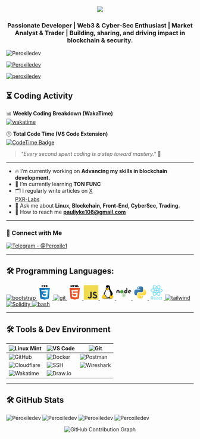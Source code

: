 <div align="center">
  <img src="https://readme-typing-svg.herokuapp.com/?font=Orbitron&size=35&center=true&vCenter=true&width=600&height=100&duration=4000&lines=Hi+There!+👋;I'm+Peroxile!;Welcome+to+My+GitHub+Profile!" />
</div>

<h3 align="center">Passionate Developer | Web3 & Cyber-Sec Enthusiast | Market Analyst & Trader | Building, sharing, and driving impact in blockchain & security.
</h3>

<p align="left"> <img src="https://komarev.com/ghpvc/?username=Peroxiledev&label=Profile%20views&color=0e75b6&style=flat" alt="Peroxiledev" /> </p>

<p align="left"> <a href="https://github.com/ryo-ma/github-profile-trophy"><img src="https://github-profile-trophy.vercel.app/?username=Peroxiledev&margin-w=15&column=7" alt="Peroxiledev" /></a> </p>

<p align="left"> <a href="https://x.com/peroxiledev" target="blank"><img src="https://img.shields.io/twitter/follow/peroxiledev?logo=twitter&style=for-the-badge" alt="peroxiledev" /></a> </p>

## ⏳ Coding Activity  

📊 **Weekly Coding Breakdown (WakaTime)**  
[![wakatime](https://wakatime.com/badge/user/b98be6b6-c50a-4bf3-8b16-1284217f21ce.svg)](https://wakatime.com/@b98be6b6-c50a-4bf3-8b16-1284217f21ce)

🕒 **Total Code Time (VS Code Extension)**  
[![CodeTime Badge](https://img.shields.io/endpoint?style=social&color=222&url=https%3A%2F%2Fapi.codetime.dev%2Fshield%3Fid%3D26555%26project%3D%26in=0)](https://codetime.dev)

> _"Every second spent coding is a step toward mastery."_ 🚀

---

- 🔥 I’m currently working on **Advancing my skills in blockchain development.**
- 🌱 I’m currently learning **TON FUNC**
- 🗂️ I regularly write articles on [X](https://x.com/PeroxileDev)  
  [PXR-Labs](https://t.me/PXR_Labs)
- 💬 Ask me about **Linux, Blockchain, Front-End, CyberSec, Trading.**
- 📧 How to reach me **pauliyke108@gmail.com**

---

### 🔗 Connect with Me  

<p align="left">
  <a href="https://t.me/Peroxile1" target="_blank">
    <img src="https://upload.wikimedia.org/wikipedia/commons/8/82/Telegram_logo.svg" alt="Telegram - @Peroxile1" height="30" width="30">
  </a>
</p>

---

## 🛠 Programming Languages:

<p align="left">
<a href="https://getbootstrap.com" target="_blank" rel="noreferrer"> <img src="https://getbootstrap.com/docs/5.0/assets/brand/bootstrap-logo.svg" alt="bootstrap" width="40" height="30"/> </a>
<a href="https://www.w3schools.com/css/" target="_blank" rel="noreferrer"> <img src="https://raw.githubusercontent.com/devicons/devicon/master/icons/css3/css3-original-wordmark.svg" alt="css3" width="40" height="40"/> </a>
<a href="https://git-scm.com/" target="_blank" rel="noreferrer"> <img src="https://www.vectorlogo.zone/logos/git-scm/git-scm-icon.svg" alt="git" width="40" height="40"/> </a>
<a href="https://www.w3.org/html/" target="_blank" rel="noreferrer"> <img src="https://raw.githubusercontent.com/devicons/devicon/master/icons/html5/html5-original-wordmark.svg" alt="html5" width="40" height="40"/> </a>
<a href="https://developer.mozilla.org/en-US/docs/Web/JavaScript" target="_blank" rel="noreferrer"> <img src="https://raw.githubusercontent.com/devicons/devicon/master/icons/javascript/javascript-original.svg" alt="javascript" width="40" height="40"/> </a>
<a href="https://www.linux.org/" target="_blank" rel="noreferrer"> <img src="https://raw.githubusercontent.com/devicons/devicon/master/icons/linux/linux-original.svg" alt="linux" width="40" height="40"/> </a>
<a href="https://nodejs.org" target="_blank" rel="noreferrer"> <img src="https://raw.githubusercontent.com/devicons/devicon/master/icons/nodejs/nodejs-original-wordmark.svg" alt="nodejs" width="40" height="40"/> </a>
<a href="https://www.python.org" target="_blank" rel="noreferrer"> <img src="https://raw.githubusercontent.com/devicons/devicon/master/icons/python/python-original.svg" alt="python" width="40" height="40"/> </a>
<a href="https://reactjs.org/" target="_blank" rel="noreferrer"> <img src="https://raw.githubusercontent.com/devicons/devicon/master/icons/react/react-original-wordmark.svg" alt="react" width="40" height="40"/> </a>
<a href="https://tailwindcss.com/" target="_blank" rel="noreferrer"> <img src="https://www.vectorlogo.zone/logos/tailwindcss/tailwindcss-icon.svg" alt="tailwind" width="40" height="40"/> </a>
<a href="https://soliditylang.org" target="_blank" rel="noreferrer">
  <img src="https://img.icons8.com/ios-filled/100/4C8BF5/solidity.png" alt="Solidity" width="40" height="40"/>
</a>
  <a href="https://www.gnu.org/software/bash/" target="_blank" rel="noreferrer"> <img src="https://upload.wikimedia.org/wikipedia/commons/8/82/Gnu-bash-logo.svg" alt="bash" width="40" height="40"/> </a>
</p>

---
## 🛠 Tools & Dev Environment  

| ![Linux Mint](https://img.shields.io/badge/Linux_Mint-87CF3E?style=flat&logo=linuxmint&logoColor=white) | ![VS Code](https://img.shields.io/badge/VS_Code-007ACC?style=flat&logo=visualstudiocode&logoColor=white) | ![Git](https://img.shields.io/badge/Git-F05032?style=flat&logo=git&logoColor=white) |  
|---|---|---|  
| ![GitHub](https://img.shields.io/badge/GitHub-181717?style=flat&logo=github&logoColor=white) | ![Docker](https://img.shields.io/badge/Docker-2496ED?style=flat&logo=docker&logoColor=white) | ![Postman](https://img.shields.io/badge/Postman-FF6C37?style=flat&logo=postman&logoColor=white) |  
| ![Cloudflare](https://img.shields.io/badge/Cloudflare-F38020?style=flat&logo=cloudflare&logoColor=white) | ![SSH](https://img.shields.io/badge/SSH-333333?style=flat&logo=gnubash&logoColor=white) | ![Wireshark](https://img.shields.io/badge/Wireshark-1679A7?style=flat&logo=wireshark&logoColor=white) |  
| ![Wakatime](https://img.shields.io/badge/WakaTime-000000?style=flat&logo=wakatime&logoColor=white) | ![Draw.io](https://img.shields.io/badge/Draw.io-FF9900?style=flat&logo=diagramsdotnet&logoColor=white) | |
---

## 🛠 GitHub Stats  

<p>
<img align="center" src="https://github-readme-stats.vercel.app/api?username=Peroxiledev&show_icons=true&theme=radical&cache_seconds=86400" alt="Peroxiledev" />
<img align="center" src="https://github-readme-streak-stats.herokuapp.com/?user=Peroxiledev&theme=radical&cache_seconds=86400" alt="Peroxiledev" />
<img align="center" src="https://github-readme-stats.vercel.app/api/top-langs?username=Peroxiledev&show_icons=true&layout=compact&theme=radical&cache_seconds=86400" alt="Peroxiledev" />
<img align="center" src="https://github-profile-summary-cards.vercel.app/api/cards/profile-details?username=Peroxiledev&theme=radical" alt="Peroxiledev" />
</p>

<!-- Contribution Graph -->
<p align="center">
  <img src="https://github-readme-activity-graph.vercel.app/graph?username=Peroxiledev&theme=react-dark&cache_seconds=86400" alt="GitHub Contribution Graph" />
</p>
